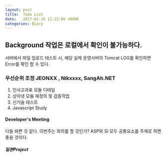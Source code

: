 ```yaml
---
layout: post
title:  Todo List
date:   2017-01-16 11:22:00 +0900
categories: Diary
---
```


## Background 작업은 로컬에서 확인이 불가능하다.
서버에서 파일 업로드 테스트 시, 해당 실제 운영서버의 Tomcat LOG를 확인하면 Error를 확인 할 수 있다.

### 우선순위 조정 JEONXX , Nikxxxx, SangAh.NET
1. 인사고과표 모듈 디테일
2. 상아넷 모듈 재정의 및 검증작업
3. 신기술 테스트
4. Javascript Study

#### Developer's Meeting
다들 바쁜 것 같다. 이번주는 회의를 할 것인가? ASP와 SI 모두 공통요소를 주제로 하면 좋을 것이다.

##### 일본Project
